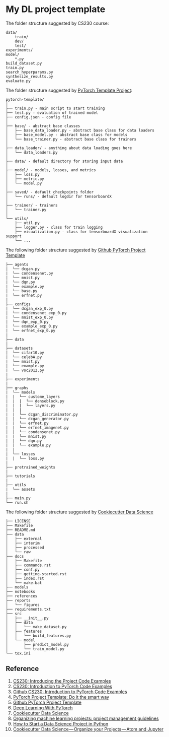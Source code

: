 # My DL project template


The folder structure suggested by CS230 course:
```
data/
    train/
    dev/
    test/
experiments/
model/
    *.py
build_dataset.py
train.py
search_hyperparams.py
synthesize_results.py
evaluate.py
```

The folder structure suggested by [PyTorch Template Project](https://github.com/victoresque/pytorch-template):
```
pytorch-template/
│
├── train.py - main script to start training
├── test.py - evaluation of trained model
├── config.json - config file
│
├── base/ - abstract base classes
│   ├── base_data_loader.py - abstract base class for data loaders
│   ├── base_model.py - abstract base class for models
│   └── base_trainer.py - abstract base class for trainers
│
├── data_loader/ - anything about data loading goes here
│   └── data_loaders.py
│
├── data/ - default directory for storing input data
│
├── model/ - models, losses, and metrics
│   ├── loss.py
│   ├── metric.py
│   └── model.py
│
├── saved/ - default checkpoints folder
│   └── runs/ - default logdir for tensorboardX
│
├── trainer/ - trainers
│   └── trainer.py
│
└── utils/
    ├── util.py
    ├── logger.py - class for train logging
    ├── visualization.py - class for tensorboardX visualization support
    └── ...
```

The following folder structure suggested by [Github PyTorch Project Template](https://github.com/moemen95/Pytorch-Project-Template)
```
├── agents
|  └── dcgan.py
|  └── condensenet.py
|  └── mnist.py
|  └── dqn.py
|  └── example.py
|  └── base.py
|  └── erfnet.py
|
├── configs
|  └── dcgan_exp_0.py
|  └── condensenet_exp_0.py
|  └── mnist_exp_0.py
|  └── dqn_exp_0.py
|  └── example_exp_0.py
|  └── erfnet_exp_0.py
|
├── data
|
├── datasets
|  └── cifar10.py
|  └── celebA.py
|  └── mnist.py
|  └── example.py
|  └── voc2012.py
|
├── experiments
|
├── graphs
|  └── models
|  |  └── custome_layers
|  |  |  └── denseblock.py
|  |  |  └── layers.py
|  |  |
|  |  └── dcgan_discriminator.py
|  |  └── dcgan_generator.py
|  |  └── erfnet.py
|  |  └── erfnet_imagenet.py
|  |  └── condensenet.py
|  |  └── mnist.py
|  |  └── dqn.py
|  |  └── example.py
|  |
|  └── losses
|  |  └── loss.py
|
├── pretrained_weights
|
├── tutorials
|
├── utils
|  └── assets
|
├── main.py
└── run.sh
```

The following folder structure suggested by [Cookiecutter Data Science](https://drivendata.github.io/cookiecutter-data-science/)

```
├── LICENSE                                                                                                                 
├── Makefile                                                                                                                
├── README.md                                                                                                               
├── data                                                                                                                    
│   ├── external                                                                                                            
│   ├── interim                                                                                                             
│   ├── processed                                                                                                           
│   └── raw                                                                                                                 
├── docs                                                                                                                    
│   ├── Makefile                                                                                                            
│   ├── commands.rst                                                                                                        
│   ├── conf.py                                                                                                             
│   ├── getting-started.rst                                                                                                 
│   ├── index.rst                                                                                                           
│   └── make.bat                                                                                                            
├── models                                                                                                                  
├── notebooks                                                                                                               
├── references                                                                                                              
├── reports                                                                                                                 
│   └── figures                                                                                                             
├── requirements.txt                                                                                                        
├── src                                                                                                                     
│   ├── __init__.py                                                                                                         
│   ├── data                                                                                                                
│   │   └── make_dataset.py                                                                                                 
│   ├── features                                                                                                            
│   │   └── build_features.py                                                                                               
│   └── model                                                                                                               
│       ├── predict_model.py                                                                                                
│       └── train_model.py                                                                                                  
└── tox.ini                  
```

## Reference
1. [CS230: Introducing the Project Code Examples](https://cs230-stanford.github.io/project-code-examples.html)
2. [CS230: Introduction to PyTorch Code Examples](https://cs230-stanford.github.io/pytorch-getting-started.html)
3. [Github CS230: Introduction to PyTorch Code Examples](https://github.com/cs230-stanford/cs230-code-examples/tree/master/pytorch/vision)
4. [PyTorch Project Template: Do it the smart way](https://www.linkedin.com/pulse/pytorch-project-template-do-smart-way-hager-rady/)
5. [Github PyTorch Project Template](https://github.com/moemen95/Pytorch-Project-Template)
6. [Deep Learning With PyTorch](https://medium.com/@josh_2774/deep-learning-with-pytorch-9574e74d17ad)
7. [Cookiecutter Data Science](https://drivendata.github.io/cookiecutter-data-science/)
8. [Organizing machine learning projects: project management guidelines](https://www.jeremyjordan.me/ml-projects-guide/)
9. [How to Start a Data Science Project in Python](https://blog.godatadriven.com/how-to-start-a-data-science-project-in-python)
10. [Cookiecutter Data Science — Organize your Projects — Atom and Jupyter](https://medium.com/@rrfd/cookiecutter-data-science-organize-your-projects-atom-and-jupyter-2be7862f487e)
